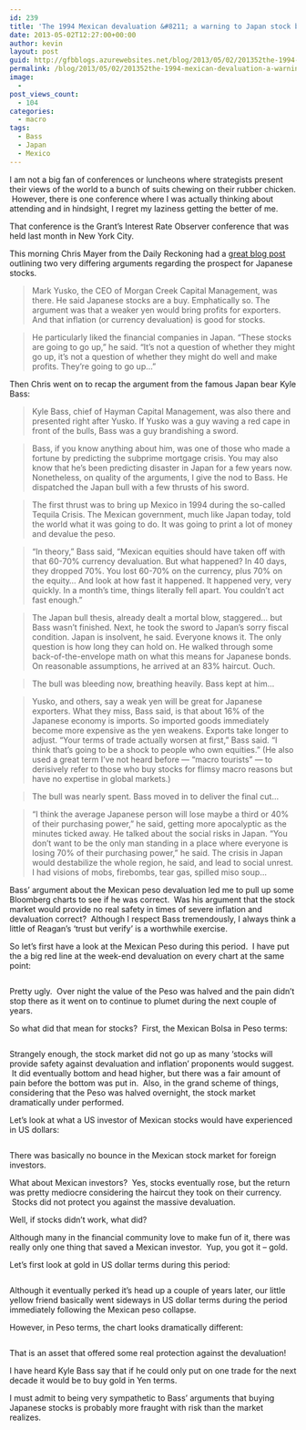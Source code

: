 ```yaml
---
id: 239
title: 'The 1994 Mexican devaluation &#8211; a warning to Japan stock bulls?'
date: 2013-05-02T12:27:00+00:00
author: kevin
layout: post
guid: http://gfbblogs.azurewebsites.net/blog/2013/05/02/201352the-1994-mexican-devaluation-a-warning-to-japan-stock-bulls/
permalink: /blog/2013/05/02/201352the-1994-mexican-devaluation-a-warning-to-japan-stock-bulls/
image:
  - 
post_views_count:
  - 104
categories:
  - macro
tags:
  - Bass
  - Japan
  - Mexico
---
```

I am not a big fan of conferences or luncheons where strategists present their views of the world to a bunch of suits chewing on their rubber chicken.  However, there is one conference where I was actually thinking about attending and in hindsight, I regret my laziness getting the better of me.

That conference is the Grant&#8217;s Interest Rate Observer conference that was held last month in New York City.

This morning Chris Mayer from the Daily Reckoning had a [great blog post](http://feedproxy.google.com/~r/dailyreckoning/~3/1azx6Kv_F9U/) outlining two very differing arguments regarding the prospect for Japanese stocks.

> Mark Yusko, the CEO of Morgan Creek Capital Management, was there. He said Japanese stocks are a buy. Emphatically so. The argument was that a weaker yen would bring profits for exporters. And that inflation (or currency devaluation) is good for stocks.

> He particularly liked the financial companies in Japan. “These stocks are going to go up,” he said. “It’s not a question of whether they might go up, it’s not a question of whether they might do well and make profits. They’re going to go up…”

Then Chris went on to recap the argument from the famous Japan bear Kyle Bass:

> Kyle Bass, chief of Hayman Capital Management, was also there and presented right after Yusko. If Yusko was a guy waving a red cape in front of the bulls, Bass was a guy brandishing a sword.

> Bass, if you know anything about him, was one of those who made a fortune by predicting the subprime mortgage crisis. You may also know that he’s been predicting disaster in Japan for a few years now. Nonetheless, on quality of the arguments, I give the nod to Bass. He dispatched the Japan bull with a few thrusts of his sword.

> The first thrust was to bring up Mexico in 1994 during the so-called Tequila Crisis. The Mexican government, much like Japan today, told the world what it was going to do. It was going to print a lot of money and devalue the peso.

> “In theory,” Bass said, “Mexican equities should have taken off with that 60-70% currency devaluation. But what happened? In 40 days, they dropped 70%. You lost 60-70% on the currency, plus 70% on the equity… And look at how fast it happened. It happened very, very quickly. In a month’s time, things literally fell apart. You couldn’t act fast enough.”

> The Japan bull thesis, already dealt a mortal blow, staggered… but Bass wasn’t finished. Next, he took the sword to Japan’s sorry fiscal condition. Japan is insolvent, he said. Everyone knows it. The only question is how long they can hold on. He walked through some back-of-the-envelope math on what this means for Japanese bonds. On reasonable assumptions, he arrived at an 83% haircut. Ouch.

> The bull was bleeding now, breathing heavily. Bass kept at him…

> Yusko, and others, say a weak yen will be great for Japanese exporters. What they miss, Bass said, is that about 16% of the Japanese economy is imports. So imported goods immediately become more expensive as the yen weakens. Exports take longer to adjust. “Your terms of trade actually worsen at first,” Bass said. “I think that’s going to be a shock to people who own equities.” (He also used a great term I’ve not heard before — “macro tourists” — to derisively refer to those who buy stocks for flimsy macro reasons but have no expertise in global markets.)

> The bull was nearly spent. Bass moved in to deliver the final cut…

> “I think the average Japanese person will lose maybe a third or 40% of their purchasing power,” he said, getting more apocalyptic as the minutes ticked away. He talked about the social risks in Japan. “You don’t want to be the only man standing in a place where everyone is losing 70% of their purchasing power,” he said. The crisis in Japan would destabilize the whole region, he said, and lead to social unrest. I had visions of mobs, firebombs, tear gas, spilled miso soup…

Bass&#8217; argument about the Mexican peso devaluation led me to pull up some Bloomberg charts to see if he was correct.  Was his argument that the stock market would provide no real safety in times of severe inflation and devaluation correct?  Although I respect Bass tremendously, I always think a little of Reagan&#8217;s &#8216;trust but verify&#8217; is a worthwhile exercise.

So let&#8217;s first have a look at the Mexican Peso during this period.  I have put the a big red line at the week-end devaluation on every chart at the same point:

<img class="aligncenter" alt="" src="http://themacrotourist.com/blogs/MXN%20May%2002%2013.gif" />

Pretty ugly.  Over night the value of the Peso was halved and the pain didn&#8217;t stop there as it went on to continue to plumet during the next couple of years.

So what did that mean for stocks?  First, the Mexican Bolsa in Peso terms:

<img class="aligncenter" alt="" src="http://themacrotourist.com/blogs/MEXBOL%20May%2002%2013.gif" />

Strangely enough, the stock market did not go up as many &#8216;stocks will provide safety against devaluation and inflation&#8217; proponents would suggest.  It did eventually bottom and head higher, but there was a fair amount of pain before the bottom was put in.  Also, in the grand scheme of things, considering that the Peso was halved overnight, the stock market dramatically under performed.

Let&#8217;s look at what a US investor of Mexican stocks would have experienced in US dollars:

<img class="aligncenter" alt="" src="http://themacrotourist.com/blogs/MEXBOL%20USD%20May%2002%2013.gif" />

There was basically no bounce in the Mexican stock market for foreign investors.

What about Mexican investors?  Yes, stocks eventually rose, but the return was pretty mediocre considering the haircut they took on their currency.  Stocks did not protect you against the massive devaluation.

Well, if stocks didn&#8217;t work, what did?

Although many in the financial community love to make fun of it, there was really only one thing that saved a Mexican investor.  Yup, you got it &#8211; gold.

Let&#8217;s first look at gold in US dollar terms during this period:

<img class="aligncenter" alt="" src="http://themacrotourist.com/blogs/GOLD%20in%20USD%20May%2002%2013.gif" />

Although it eventually perked it&#8217;s head up a couple of years later, our little yellow friend basically went sideways in US dollar terms during the period immediately following the Mexican peso collapse.

However, in Peso terms, the chart looks dramatically different:

<img class="aligncenter" alt="" src="http://themacrotourist.com/blogs/GOLD%20in%20MXN%20May%2002%2013.gif" />

That is an asset that offered some real protection against the devaluation!

I have heard Kyle Bass say that if he could only put on one trade for the next decade it would be to buy gold in Yen terms.

I must admit to being very sympathetic to Bass&#8217; arguments that buying Japanese stocks is probably more fraught with risk than the market realizes.